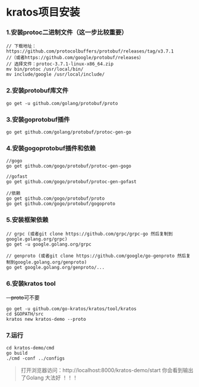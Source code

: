 # kratos项目安装

### 1.安装protoc二进制文件（这一步比较重要）
```
// 下载地址：https://github.com/protocolbuffers/protobuf/releases/tag/v3.7.1
//（或者https://github.com/google/protobuf/releases）
// 选择文件：protoc-3.7.1-linux-x86_64.zip
mv bin/protoc /usr/local/bin/
mv include/google /usr/local/include/
```


### 2.安装protobuf库文件
```
go get -u github.com/golang/protobuf/proto
```


### 3.安装goprotobuf插件
```
go get github.com/golang/protobuf/protoc-gen-go
```


### 4.安装gogoprotobuf插件和依赖
```
//gogo
go get github.com/gogo/protobuf/protoc-gen-gogo

//gofast
go get github.com/gogo/protobuf/protoc-gen-gofast

//依赖
go get github.com/gogo/protobuf/proto
go get github.com/gogo/protobuf/gogoproto
```


### 5.安装框架依赖
```
// grpc (或者git clone https://github.com/grpc/grpc-go 然后复制到google.golang.org/grpc)
go get -u google.golang.org/grpc

// genproto (或者git clone https://github.com/google/go-genproto 然后复制到google.golang.org/genproto)
go get google.golang.org/genproto/...
```


### 6.安装kratos tool
~~--proto~~可不要
```
go get -u github.com/go-kratos/kratos/tool/kratos
cd $GOPATH/src
kratos new kratos-demo --proto
```


### 7.运行
```
cd kratos-demo/cmd
go build
./cmd -conf ../configs
```


> 打开浏览器访问：http://localhost:8000/kratos-demo/start
> 你会看到输出了Golang 大法好 ！！！

